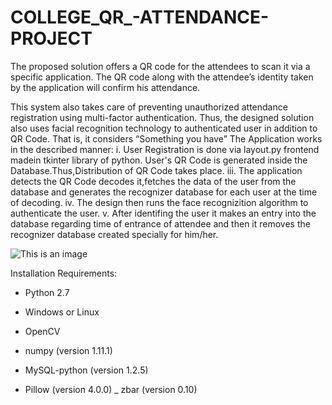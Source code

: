 # COLLEGE_QR_-ATTENDANCE-PROJECT
The proposed solution offers a QR code for the attendees to scan it via a specific application. The QR code along with the attendee’s identity taken by the application will confirm his attendance.

This system also takes care of preventing unauthorized attendance registration using multi-factor authentication. Thus, the designed solution also uses facial recognition technology to authenticated user in addition to QR Code. That is, it considers “Something you have” 
The Application works in the described manner: i. User Registration is done via layout.py frontend madein tkinter library of python. User's QR Code is generated inside the Database.Thus,Distribution of QR Code takes place. iii. The application detects the QR Code decodes it,fetches the data of the user from the database and generates the recognizer database for each user at the time of decoding. iv. The design then runs the face recognizition algorithm to authenticate the user. v. After identifing the user it makes an entry into the database regarding time of entrance of attendee and then it removes the recognizer database created specially for him/her.

![This is an image](https://github.com/Subham-98/QR_-ATTENDANCE-PROJECT/blob/main/ss%20front.jpeg)

Installation
Requirements:

- Python 2.7
* Windows or Linux
+ OpenCV
- numpy (version 1.11.1)
* MySQL-python (version 1.2.5)
+ Pillow (version 4.0.0)
_ zbar (version 0.10)
